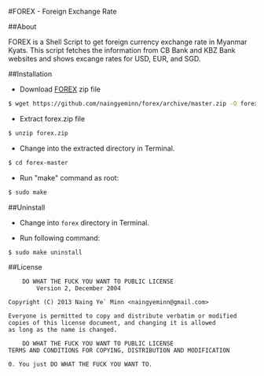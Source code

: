 #FOREX - Foreign Exchange Rate 

##About

FOREX is a Shell Script to get foreign currency exchange rate in Myanmar Kyats. This script fetches the information from CB Bank and KBZ Bank websites and shows excange rates for USD, EUR, and SGD.

##Installation

- Download [FOREX](https://github.com/naingyeminn/forex/archive/master.zip) zip file
```sh
$ wget https://github.com/naingyeminn/forex/archive/master.zip -O forex.zip
```
- Extract forex.zip file
```sh
$ unzip forex.zip
```
- Change into the extracted directory in Terminal.
```sh
$ cd forex-master
```
- Run "make" command as root:
```sh
$ sudo make
```

##Uninstall

- Change into `forex` directory in Terminal.

- Run following command:
```sh
$ sudo make uninstall
```

##License

		DO WHAT THE FUCK YOU WANT TO PUBLIC LICENSE
			Version 2, December 2004

	Copyright (C) 2013 Naing Ye` Minn <naingyeminn@gmail.com>

	Everyone is permitted to copy and distribute verbatim or modified 
	copies of this license document, and changing it is allowed 
	as long as the name is changed.

		DO WHAT THE FUCK YOU WANT TO PUBLIC LICENSE
	TERMS AND CONDITIONS FOR COPYING, DISTRIBUTION AND MODIFICATION

	0. You just DO WHAT THE FUCK YOU WANT TO.


